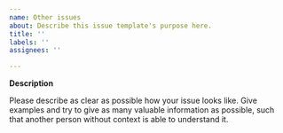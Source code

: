 ```yaml
---
name: Other issues
about: Describe this issue template's purpose here.
title: ''
labels: ''
assignees: ''

---
```


**Description**

Please describe as clear as possible how your issue looks like. Give examples and try to give as many valuable information as possible, such that another person without context is able to understand it.
